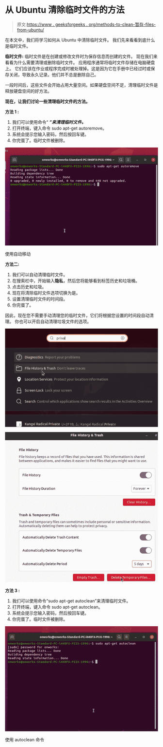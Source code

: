 # 从 Ubuntu 清除临时文件的方法

> 原文:[https://www . geeksforgeeks . org/methods-to-clean-暂存-files-from-ubuntu/](https://www.geeksforgeeks.org/methods-to-clean-temporary-files-from-ubuntu/)

在本文中，我们将学习如何从 Ubuntu 中清除临时文件。
我们先来看看到底什么是临时文件。

**临时文件:**
临时文件是在创建或修改文件时为保存信息而创建的文件。
现在我们来看看为什么需要清理或删除临时文件。
应用程序通常将临时文件存储在电脑硬盘上。
它们应该在作业或程序完成时被处理掉。这是因为它在手册中已经过时或保存关闭，导致永久记录。他们并不总是删除自己。

一段时间后，这些文件会开始占用大量空间。如果硬盘空间不足，清理临时文件是释放硬盘空间的好方法。

**现在，让我们讨论一些清理临时文件的方法。**

**方法 1 :**

1.  我们可以使用命令“ ***”来清理临时文件。***
2.  打开终端，键入命令 sudo apt-get autoremove。
3.  系统会提示您输入密码，然后按回车键。
4.  你完蛋了。临时文件被删除。

![](img/dcba1e3a5f38c68365d8bfa779d5ff80.png)

使用自动移动

**方法二:**

1.  我们可以自动清理临时文件。
2.  在搜索栏中，开始输入**隐私**，然后您将能够看到标签历史和垃圾桶。
3.  点击历史和垃圾。
4.  现在将清除临时文件选项切换为是。
5.  设置清理临时文件的时间段。
6.  你完蛋了。

因此，现在您不需要手动清理您的临时文件，它们将根据您设置的时间段自动清理。
你也可以开启自动清理垃圾文件的选项。

![](img/4686a8983f490f637433a36a8cc6ac1e.png)

![](img/9f8c2c67b3ae9e70d8449a863ce39e0c.png)

**方法 3 :**

1.  我们可以使用命令“sudo apt-get autoclean”来清理临时文件。
2.  打开终端，键入命令 sudo apt-get autoclean。
3.  系统会提示您输入密码，然后按回车键。
4.  你完蛋了。临时文件被删除。

![](img/ab8cec9e95789893394aeef8c232d901.png)

使用 autoclean 命令